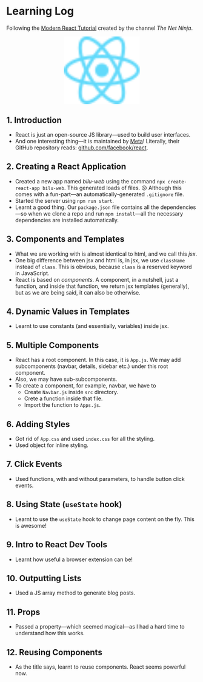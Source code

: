 # Learning Log

Following the [Modern React Tutorial](https://www.youtube.com/playlist?list=PL4cUxeGkcC9gZD-Tvwfod2gaISzfRiP9d) created by the channel *The Net Ninja*.



<img src="images/icon.svg" style="display: block; margin-left: auto; margin-right: auto; max-width: 200px; width: 50%" alt="Logo of React">



## 1. Introduction
* React is just an open-source JS library—used to build user interfaces.
* And one interesting thing—it is maintained by [Meta](https://en.wikipedia.org/wiki/Meta_Platforms)! Literally, their GitHub repository reads: [github.com/facebook/react](https://github.com/facebook/react).



## 2. Creating a React Application
* Created a new app named *bilu-web* using the command `npx create-react-app bilu-web`. This generated loads of files. 😕 Although this comes with a fun-part—an automatically-generated `.gitignore` file.
* Started the server using `npm run start`.
* Learnt a good thing. Our `package.json` file contains all the dependencies—so when we clone a repo and run `npm install`—all the necessary dependencies are installed automatically.



## 3. Components and Templates
* What we are working with is almost identical to html, and we call this *jsx*.
* One big difference between jsx and html is, in jsx, we use `className` instead of `class`. This is obvious, because `class` is a reserved keyword in JavaScript.
* React is based on *components*. A component, in a nutshell, just a function, and inside that function, we return jsx templates (generally), but as we are being said, it can also be otherwise.



## 4. Dynamic Values in Templates
* Learnt to use constants (and essentially, variables) inside jsx.



## 5. Multiple Components
* React has a root component. In this case, it is `App.js`. We may add subcomponents (navbar, details, sidebar etc.) under this root component.
* Also, we may have sub-subcomponents.
* To create a component, for example, navbar, we have to
  * Create `Navbar.js` inside `src` directory.
  * Crete a function inside that file.
  * Import the function to `Apps.js`.



## 6. Adding Styles
* Got rid of `App.css` and used `index.css` for all the styling.
* Used object for inline styling.



## 7. Click Events
* Used functions, with and without parameters, to handle button click events.



## 8. Using State (`useState` hook)
* Learnt to use the `useState` hook to change page content on the fly. This is awesome!



## 9. Intro to React Dev Tools
* Learnt how useful a browser extension can be!



## 10. Outputting Lists
* Used a JS array method to generate blog posts.



## 11. Props
* Passed a property—which seemed magical—as I had a hard time to understand how this works.



## 12. Reusing Components
* As the title says, learnt to reuse components. React seems powerful now.
